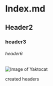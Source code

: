 # Index.md
## Header2
### header3
###### header6

![Image of Yaktocat](https://octodex.github.com/images/yaktocat.png)













created headers

